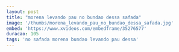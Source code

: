 ```yaml
---
layout: post
title: "morena levando pau no bundao dessa safada"
image: '/thumbs/morena_levando_pau_no_bundao_dessa_safada.jpg'
embed: 'https://www.xvideos.com/embedframe/35276577'
duracao: 105
tags: 'no safada morena bundao levando pau dessa'
---
```

